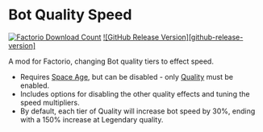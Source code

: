 # Bot Quality Speed

[![Factorio Download Count][factorio-download-count-badge]][factorio-mods-page] [![GitHub Release Version][github-release-version]][github-latest-release]

A mod for Factorio, changing Bot quality tiers to effect speed.

- Requires [Space Age][space-age], but can be disabled - only [Quality][quality] must be enabled.
- Includes options for disabling the other quality effects and tuning the speed multipliers.
- By default, each tier of Quality will increase bot speed by 30%, ending with a 150% increase at Legendary quality.

[factorio-mods-page]: https://mods.factorio.com/mod/bot-quality-speed
[factorio-download-count-badge]: https://img.shields.io/badge/dynamic/json?color=orange&label=Factorio&query=downloads_count&suffix=%20downloads&url=https%3A%2F%2Fmods.factorio.com%2Fapi%2Fmods%2Fbot-quality-speed&style=flat
[github-latest-release]: https://github.com/Xevion/bot-quality-speed/releases/
[github-release-badge]: https://img.shields.io/github/v/release/Xevion/bot-quality-speed
[space-age]: https://factorio.com/buy-space-age
[quality]: https://wiki.factorio.com/Quality
